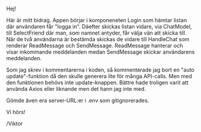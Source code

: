 Hej!

Här är mitt bidrag. Appen börjar i komponeneten Login som hämtar listan där användaren får "logga in". Däefter skickas listan vidare, via ChatModel, till SelectFriend där man, som namnet antyder, får välja vän att skicka till. När de två användarna är bestämda skickas de vidare till HandleChat som renderar ReadMessage och SendMessage. ReadMessage hanterar och visar inkommande meddelanden medan SendMessage skickar användarens meddelanden. 

Som jag skrev i kommentarerna i koden, så kommenterade jag bort en "auto update"-funktion då den skulle generera lite för många API-calls. Men med den funktionen behövs inte update-knappen. Bättre hade troligen varit att använda Axios eller liknande men det hann jag inte med.

Gömde även era server-URL:er i .env som gitignorerades. 

Vi hörs!

/Viktor 
